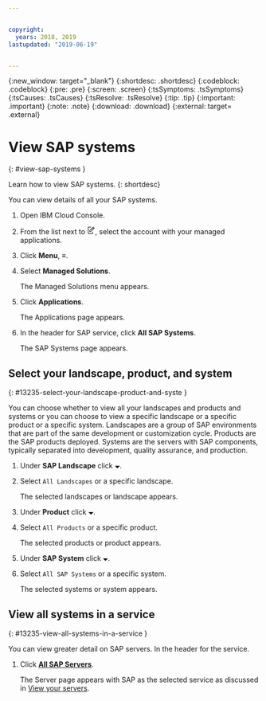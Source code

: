 ```yaml
---


copyright:
  years: 2018, 2019
lastupdated: "2019-06-19"


---
```


{:new_window: target="_blank"} 
{:shortdesc: .shortdesc} 
{:codeblock: .codeblock} 
{:pre: .pre} 
{:screen: .screen} 
{:tsSymptoms: .tsSymptoms} 
{:tsCauses: .tsCauses} 
{:tsResolve: .tsResolve} 
{:tip: .tip} 
{:important: .important} 
{:note: .note} 
{:download: .download} 
{:external: target= .external} 

# View SAP systems
{: #view-sap-systems } 

Learn how to view SAP systems.
{: shortdesc} 

You can view details of all your SAP systems.

1.  Open IBM Cloud Console.

2.  From the list next to <svg aria-label="pencil with paper"
    alt="pencil with paper" viewBox="0 0 32 32" width="16"
    height="16"><path d="M22 22v6H6V4h10V2H6a2 2 0 0 0-2 2v24a2 2 0 0
    0 2 2h16a2 2 0 0 0 2-2v-6z"/><path d="M29.537 5.76L26.24
    2.463a1.58 1.58 0 0 0-2.236 0L10 16.467V22h5.533L29.537 7.995a1.58
    1.58 0 0 0 0-2.235zM14.704 20H12v-2.704l9.44-9.441 2.705
    2.704zM25.56 9.145l-2.704-2.704 2.267-2.267 2.704
    2.704z"/></svg>, select the account with your managed
    applications.

3.  Click **Menu**, ≡.

4.  Select **Managed Solutions**.
    
    The Managed Solutions menu appears.

5.  Click **Applications**.
    
    The Applications page appears.

6.  In the header for SAP service, click **All SAP Systems**.
    
    The SAP Systems page appears.

## Select your landscape, product, and system
{: #13235-select-your-landscape-product-and-syste } 

You can choose whether to view all your landscapes and products and
systems or you can choose to view a specific landscape or a specific
product or a specific system. Landscapes are a group of SAP environments
that are part of the same development or customization cycle. Products
are the SAP products deployed. Systems are the servers with SAP
components, typically separated into development, quality assurance, and
production.

1.  Under **SAP Landscape** click <svg aria-label="open list of
    options" alt="open list of options" fill-rule="evenodd" height="5"
    role="img" viewBox="0 0 10 5" width="10"><title>open list of
    options</title><path d="M0 0l5 4.998L10 0z"></path></svg>.

2.  Select `All Landscapes` or a specific landscape.
    
    The selected landscapes or landscape appears.

3.  Under **Product** click <svg aria-label="open list of options"
    alt="open list of options" fill-rule="evenodd" height="5" role="img"
    viewBox="0 0 10 5" width="10"><title>open list of
    options</title><path d="M0 0l5 4.998L10 0z"></path></svg>.

4.  Select `All Products` or a specific product.
    
    The selected products or product appears.

5.  Under **SAP System** click <svg aria-label="open list of options"
    alt="open list of options" fill-rule="evenodd" height="5" role="img"
    viewBox="0 0 10 5" width="10"><title>open list of
    options</title><path d="M0 0l5 4.998L10 0z"></path></svg>.

6.  Select `All SAP Systems` or a specific system.
    
    The selected systems or system appears.

## View all systems in a service
{: #13235-view-all-systems-in-a-service } 

You can view greater detail on SAP servers. In the header for the
service.

1.  Click **[All SAP
    Servers](/docs/managed-solutions?topic=managed-solutions-view-sap-systems "View SAP systems")**.
    
    The Server page appears with SAP as the selected service as
    discussed in [View your
    servers](/docs/managed-solutions?topic=managed-solutions-view-your-servers "View your servers").
